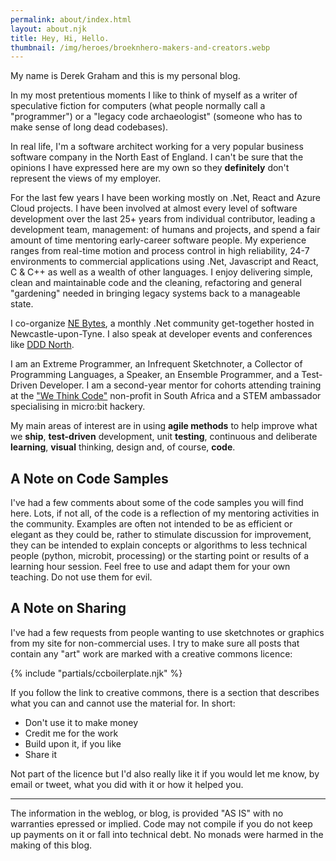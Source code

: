 ```yaml
---
permalink: about/index.html
layout: about.njk
title: Hey, Hi, Hello.
thumbnail: /img/heroes/broeknhero-makers-and-creators.webp
---
```


My name is Derek Graham and this is my personal blog.

In my most pretentious moments I like to think of myself as a writer of speculative fiction for computers (what people normally call a "programmer") or a 
"legacy code archaeologist" (someone who has to make sense of long dead codebases).

In real life, I'm a software architect working for a very popular business software company in the North East of England. I can't be sure that the opinions 
I have expressed here are my own so they **definitely** don't represent the views of my employer.

For the last few years I have been working mostly on .Net, React and Azure Cloud projects. I have been involved  at almost every level of software development over the last 25+ years from 
individual contributor, leading a development team, management: of humans and projects, and spend a fair amount of time mentoring early-career software people. My experience ranges from real-time motion 
and process control in high reliability, 24-7 environments to commercial applications using .Net, Javascript and React, C & C++ as well as a wealth of other languages. I enjoy delivering simple, clean and 
maintainable code and the cleaning, refactoring and general "gardening" needed in bringing legacy systems back to a manageable state.

I co-organize [NE Bytes](https://nebytes.net), a monthly .Net community get-together hosted in Newcastle-upon-Tyne. I also speak at developer events and conferences 
like [DDD North](https://www.dddnorth.co.uk).

I am an Extreme Programmer, an Infrequent Sketchnoter, a Collector of Programming Languages, a Speaker, an Ensemble Programmer, and a Test-Driven Developer. I 
am a second-year mentor for cohorts attending training at the ["We Think Code"](https://wethinkcode.co.za) non-profit in South Africa 
and a STEM ambassador specialising in micro:bit hackery.

My main areas of interest are in using **agile methods** to help improve what we **ship**, **test-driven** development, unit **testing**, continuous and
deliberate **learning**, **visual** thinking, design and, of course, **code**.

## A Note on Code Samples

I've had a few comments about some of the code samples you will find here. Lots, if not all, of the code is a reflection of my mentoring activities in the community. Examples are often not intended to be as efficient or elegant as they could be, rather to stimulate discussion for improvement, they can be intended to explain concepts or algorithms to less technical people (python, microbit, processing) or the starting point or results of a learning hour session. Feel free to use and adapt them for your own teaching. Do not use them for evil.


## A Note on Sharing

I've had a few requests from people wanting to use sketchnotes or graphics from my site for non-commercial uses. I try to make sure all posts that contain any "art"
work are marked with a creative commons licence:

{% include "partials/ccboilerplate.njk" %}

If you follow the link to creative commons, there is a section that describes what you can and cannot use the material for. In short:

* Don't use it to make money
* Credit me for the work
* Build upon it, if you like
* Share it

Not part of the licence but I'd also really like it if you would let me know, by email or tweet, what you did with it or how it helped you.

 -----
 
The information in the weblog, or blog, is provided "AS IS" with no warranties epressed or implied. Code may not compile if you do not keep up payments on it or
fall into technical debt. No monads were harmed in the making of this blog.
